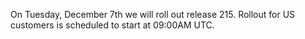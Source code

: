 On Tuesday, December 7th  we will roll out release 215. Rollout for US customers is scheduled to start at 09:00AM UTC.
